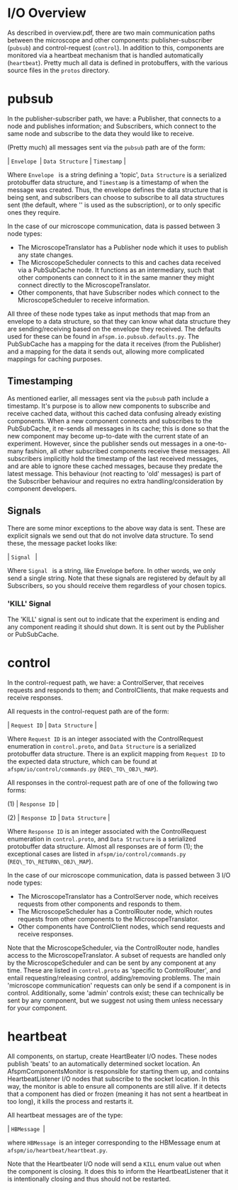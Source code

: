 #  I/O Overview

As described in overview.pdf, there are two main communication paths between the microscope and other components: publisher-subscriber (```pubsub```) and control-request (```control```). In addition to this, components are monitored via a heartbeat mechanism that is handled automatically (```heartbeat```). Pretty much all data is defined in protobuffers, with the various source files in the ```protos``` directory.

# pubsub

In the publisher-subscriber path, we have: a Publisher, that connects to a node and publishes information; and Subscribers, which connect to the same node and subscribe to the data they would like to receive. 

(Pretty much) all messages sent via the ```pubsub``` path are of the form:

| ```Envelope ```| ```Data Structure``` | ```Timestamp``` |

Where ```Envelope ``` is a string defining a 'topic', ```Data Structure``` is a serialized protobuffer data structure, and ```Timestamp``` is a timestamp of when the message was created. Thus, the envelope defines the data structure that is being sent, and subscribers can choose to subscribe to all data structures sent (the default, where '' is used as the subscription), or to only specific ones they require.

In the case of our microscope communication, data is passed between 3 node types:
- The MicroscopeTranslator has a Publisher node which it uses to publish any state changes.
- The MicroscopeScheduler connects to this and caches data received via a PubSubCache node. It functions as an intermediary, such that other components can connect to it in the same manner they might connect directly to the MicroscopeTranslator.
- Other components, that have Subscriber nodes which connect to the MicroscopeScheduler to receive information.

All three of these node types take as input methods that map from an envelope to a data structure, so that they can know what data structure they are sending/receiving based on the envelope they received.  The defaults used for these can be found in ```afspm.io.pubsub.defaults.py```. The PubSubCache has a mapping for the data it receives (from the Publisher) and a mapping for the data it sends out, allowing more complicated mappings for caching purposes.

## Timestamping

As mentioned earlier, all messages sent via the ```pubsub``` path include a timestamp. It's purpose is to allow new components to subscribe and receive cached data, without this cached data confusing already existing components. When a new component connects and subscribes to the PubSubCache, it re-sends all messages in its cache; this is done so that the new component may become up-to-date with the current state of an experiment. However, since the publisher sends out messages in a one-to-many fashion, all other subscribed components receive these messages. All subscribers implicitly hold the timestamp of the last received messages, and are able to ignore these cached messages, because they predate the latest message. This behaviour (not reacting to 'old' messages) is part of the Subscriber behaviour and requires no extra handling/consideration by component developers.

## Signals

There are some minor exceptions to the above way data is sent. These are explicit signals we send out that do not involve data structure. To send these, the message packet looks like:

| ```Signal ``` |

Where ```Signal ``` is a string, like Envelope before. In other words, we only send a single string. Note that these signals are registered by default by all Subscribers, so you should receive them regardless of your chosen topics.

### 'KILL' Signal

The 'KILL' signal is sent out to indicate that the experiment is ending and any component reading it should shut down. It is sent out by the Publisher or PubSubCache.

# control 

In the control-request path, we have: a ControlServer, that receives requests and responds to them; and ControlClients, that make requests and receive responses.

All requests in the control-request path are of the form:

| ```Request ID``` | ```Data Structure``` |

Where ```Request ID``` is an integer associated with the ControlRequest enumeration in ```control.proto```, and ```Data Structure``` is a serialized protobuffer data structure. There is an explicit mapping from ```Request ID``` to the expected data structure, which can be found at ```afspm/io/control/commands.py``` (```REQ\_TO\_OBJ\_MAP```).

All responses in the control-request path are of one of the following two forms:

(1) | ```Response ID``` |

(2) | ```Response ID``` | ```Data Structure``` |

Where ```Response ID``` is an integer associated with the ControlRequest enumeration in ```control.proto```, and ```Data Structure``` is a serialized protobuffer data structure. Almost all responses are of form (1); the exceptional cases are listed in ```afspm/io/control/commands.py```  (```REQ\_TO\_RETURN\_OBJ\_MAP```).

In the case of our microscope communication, data is passed between 3 I/O node types:
- The MicroscopeTranslator has a ControlServer node, which receives requests from other components and responds to them.
- The MicroscopeScheduler has a ControlRouter node, which routes requests from other components to the MicroscopeTranslator.
- Other components have ControlClient nodes, which send requests and receive responses.

Note that the MicroscopeScheduler, via the ControlRouter node, handles access to the MicroscopeTranslator. A subset of requests are handled only by the MicroscopeScheduler and can be sent by any component at any time. These are listed in ```control.proto``` as 'specific to ControlRouter', and entail requesting/releasing control, adding/removing problems. The main 'microscope communication' requests can only be send if a component is in control. Additionally, some 'admin' controls exist; these can technically be sent by any component, but we suggest not using them unless necessary for your component.

# heartbeat

All components, on startup, create HeartBeater I/O nodes. These nodes publish 'beats' to an automatically determined socket location. An AfspmComponentsMonitor is responsible for starting them up, and contains HeartbeatListener I/O nodes that subscribe to the socket location. In this way, the monitor is able to ensure all components are still alive. If it detects that a component has died or frozen (meaning it has not sent a heartbeat in too long), it kills the process and restarts it.

All heartbeat messages are of the type:

| ```HBMessage ```|

where ```HBMessage ```is an integer corresponding to the HBMessage enum at ```afspm/io/heartbeat/heartbeat.py```.

Note that the Heartbeater I/O node will send a ```KILL``` enum value out when the component is closing. It does this to inform the HeartbeatListener that it is intentionally closing and thus should not be restarted.
